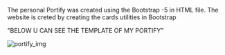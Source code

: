 The personal Portify was created using the Bootstrap -5 in HTML file.
The website is creted by creating the cards utilities in Bootstrap

"BELOW U CAN SEE THE TEMPLATE OF MY PORTIFY"

![portify_img](https://user-images.githubusercontent.com/94539814/180617060-e76e693a-3f93-42ec-93f3-078d05558e10.png)
